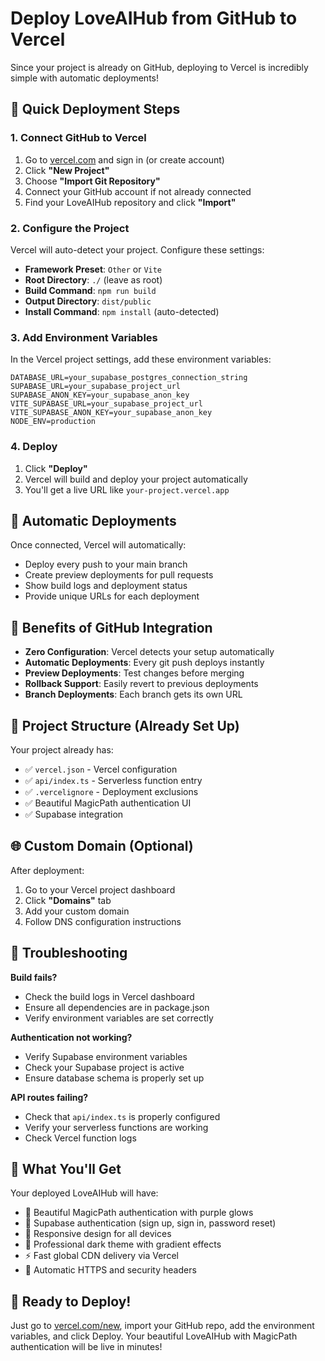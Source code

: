 # Deploy LoveAIHub from GitHub to Vercel

Since your project is already on GitHub, deploying to Vercel is incredibly simple with automatic deployments!

## 🚀 Quick Deployment Steps

### 1. Connect GitHub to Vercel

1. Go to [vercel.com](https://vercel.com) and sign in (or create account)
2. Click **"New Project"**
3. Choose **"Import Git Repository"**
4. Connect your GitHub account if not already connected
5. Find your LoveAIHub repository and click **"Import"**

### 2. Configure the Project

Vercel will auto-detect your project. Configure these settings:

- **Framework Preset**: `Other` or `Vite` 
- **Root Directory**: `./` (leave as root)
- **Build Command**: `npm run build`
- **Output Directory**: `dist/public`
- **Install Command**: `npm install` (auto-detected)

### 3. Add Environment Variables

In the Vercel project settings, add these environment variables:

```
DATABASE_URL=your_supabase_postgres_connection_string
SUPABASE_URL=your_supabase_project_url
SUPABASE_ANON_KEY=your_supabase_anon_key
VITE_SUPABASE_URL=your_supabase_project_url
VITE_SUPABASE_ANON_KEY=your_supabase_anon_key
NODE_ENV=production
```

### 4. Deploy

1. Click **"Deploy"**
2. Vercel will build and deploy your project automatically
3. You'll get a live URL like `your-project.vercel.app`

## 🔄 Automatic Deployments

Once connected, Vercel will automatically:
- Deploy every push to your main branch
- Create preview deployments for pull requests
- Show build logs and deployment status
- Provide unique URLs for each deployment

## 🎯 Benefits of GitHub Integration

- **Zero Configuration**: Vercel detects your setup automatically
- **Automatic Deployments**: Every git push deploys instantly
- **Preview Deployments**: Test changes before merging
- **Rollback Support**: Easily revert to previous deployments
- **Branch Deployments**: Each branch gets its own URL

## 🔧 Project Structure (Already Set Up)

Your project already has:
- ✅ `vercel.json` - Vercel configuration
- ✅ `api/index.ts` - Serverless function entry
- ✅ `.vercelignore` - Deployment exclusions
- ✅ Beautiful MagicPath authentication UI
- ✅ Supabase integration

## 🌐 Custom Domain (Optional)

After deployment:
1. Go to your Vercel project dashboard
2. Click **"Domains"** tab
3. Add your custom domain
4. Follow DNS configuration instructions

## 🐛 Troubleshooting

**Build fails?**
- Check the build logs in Vercel dashboard
- Ensure all dependencies are in package.json
- Verify environment variables are set correctly

**Authentication not working?**
- Verify Supabase environment variables
- Check your Supabase project is active
- Ensure database schema is properly set up

**API routes failing?**
- Check that `api/index.ts` is properly configured
- Verify your serverless functions are working
- Check Vercel function logs

## 📱 What You'll Get

Your deployed LoveAIHub will have:
- 🎨 Beautiful MagicPath authentication with purple glows
- 🔐 Supabase authentication (sign up, sign in, password reset)
- 📱 Responsive design for all devices
- 🌙 Professional dark theme with gradient effects
- ⚡ Fast global CDN delivery via Vercel
- 🔄 Automatic HTTPS and security headers

## 🎉 Ready to Deploy!

Just go to [vercel.com/new](https://vercel.com/new), import your GitHub repo, add the environment variables, and click Deploy. Your beautiful LoveAIHub with MagicPath authentication will be live in minutes!